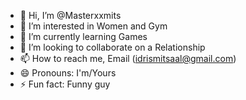 - 👋 Hi, I’m @Masterxxmits
- 👀 I’m interested in Women and Gym
- 🌱 I’m currently learning Games
- 💞️ I’m looking to collaborate on a Relationship
- 📫 How to reach me, Email (idrismitsaal@gmail.com)
- 😄 Pronouns: I'm/Yours
- ⚡ Fun fact: Funny guy

<!---
Masterxxmits/Masterxxmits is a ✨ special ✨ repository because its `README.md` (this file) appears on your GitHub profile.
You can click the Preview link to take a look at your changes.
--->
